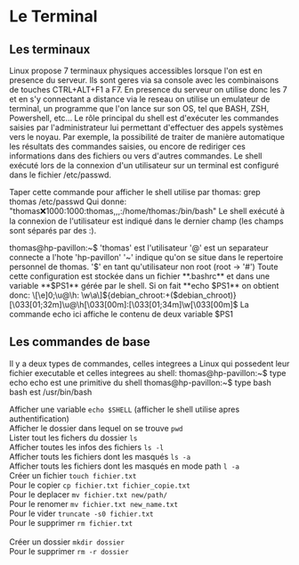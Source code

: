 # Le Terminal

## Les terminaux
Linux propose 7 terminaux physiques accessibles lorsque l'on est en presence du serveur. Ils sont geres via sa console avec les combinaisons de touches CTRL+ALT+F1 a F7.
En presence du serveur on utilise donc les 7 et en s'y connectant a distance via le reseau on utilise un emulateur de terminal, un programme que l'on lance sur son OS, tel que BASH, ZSH, Powershell, etc...
Le rôle principal du shell est d'exécuter les commandes saisies par l'administrateur lui permettant d'effectuer des appels systèmes vers le noyau.
Par exemple, la possibilité de traiter de manière automatique les résultats des commandes saisies, ou encore de rediriger ces informations dans des fichiers ou vers d'autres commandes.
Le shell exécuté lors de la connexion d'un utilisateur sur un terminal est configuré dans le fichier  /etc/passwd.

Taper cette commande pour afficher le shell utilise par thomas: 
    grep thomas /etc/passwd
Qui donne:
"thomas:x:1000:1000:thomas,,,:/home/thomas:/bin/bash"
Le shell exécuté à la connexion de l'utilisateur est indiqué dans le dernier champ (les champs sont séparés par des :).

thomas@hp-pavillon:~$
'thomas' est l'utilisateur
'@' est un separateur
connecte a l'hote 'hp-pavillon'
'~' indique qu'on se situe dans le repertoire personnel de thomas.
'$' en tant qu'utilisateur non root (root -> '#')
Toute cette configuration est stockée dans un fichier **.bashrc** et dans une variable **$PS1** gérée par le shell.
Si on fait **echo $PS1** on obtient donc:
    \[\e]0;\u@\h: \w\a\]${debian_chroot:+($debian_chroot)}\[\033[01;32m\]\u@\h\[\033[00m\]:\[\033[01;34m\]\w\[\033[00m\]\$
La commande echo ici affiche le contenu de deux variable  $PS1

## Les commandes de base

Il y a deux types de commandes, celles integrees a Linux qui possedent leur fichier executable et celles integrees au shell:
    thomas@hp-pavillon:~$ type echo
    echo est une primitive du shell
    thomas@hp-pavillon:~$ type bash
    bash est /usr/bin/bash

Afficher une variable `echo $SHELL` (afficher le shell utilise apres authentification)<br>
Afficher le dossier dans lequel on se trouve `pwd`<br>
Lister tout les fichers du dossier `ls`<br>
Afficher toutes les infos des fichiers `ls -l`<br>
Afficher touts les fichiers dont les masqués `ls -a`<br>
Afficher touts les fichiers dont les masqués en mode path `l -a`<br>
Créer un fichier `touch fichier.txt`<br>
Pour le copier `cp fichier.txt fichier_copie.txt`<br>
Pour le deplacer `mv fichier.txt new/path/`<br>
Pour le renomer `mv fichier.txt new_name.txt`<br>
Pour le vider `truncate -s0 fichier.txt`<br>
Pour le supprimer `rm fichier.txt`<br><br>
Créer un dossier `mkdir dossier`<br>
Pour le supprimer `rm -r dossier`<br>
